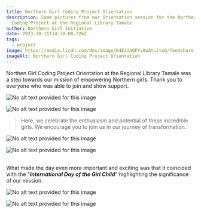 ```yaml
---
title: Northern Girl Coding Project Orientation
description: Some pictures from our Orientation session for the Northern Girl
  Coding Project at the Regional Library Tamale
author: Northern Girl Initiative
date: 2023-10-11T14:30:08.726Z
tags:
  - project
image: https://media.licdn.com/dms/image/D4E22AQFYv8uAtuitoQ/feedshare-shrink_2048_1536/0/1697708666505?e=1709769600&v=beta&t=Q9pUOwF2L2_BIqfiVENIdWlVokj6MOS2S0iqPIKVNgw
imageAlt: Northern Girl Coding Project Orientation
---
```



Northen Girl Coding Project Orientation at the Regional Library Tamale was a step towards our mission of empowering Northern girls. Thank you to everyone who was able to join and show support.

<!--StartFragment-->

![No alt text provided for this image](https://media.licdn.com/dms/image/D4E22AQF1HCSgQ90mng/feedshare-shrink_2048_1536/0/1697708673572?e=1709769600&v=beta&t=MA0vrQjBamGiXRnfvKkAvqFhH33dWEJNT8Lyu27YPdU)

<!--EndFragment--><!--StartFragment-->

![No alt text provided for this image](https://media.licdn.com/dms/image/D4E22AQFqVDcEg2rmuw/feedshare-shrink_2048_1536/0/1697708674053?e=1709769600&v=beta&t=igVwkGnp2lh4nsk-B2QEzPnWcSORfJgqBU-nq0HwxRs)

<!--EndFragment-->

> Here, we celebrate the enthusiasm and potential of these incredible girls. We encourage you to join us in our journey of transformation. 
>
>

<!--StartFragment-->

![No alt text provided for this image](https://media.licdn.com/dms/image/D4E22AQH8Yh5kdl5yyg/feedshare-shrink_2048_1536/0/1697708674338?e=1709769600&v=beta&t=DB2lh4ySwwB2qhPHXqlDEM4C7xEozXnn0TuR4Y5sTqM)

<!--EndFragment--><!--StartFragment-->

![No alt text provided for this image](https://media.licdn.com/dms/image/D4E22AQEwnLmvzO0OYg/feedshare-shrink_2048_1536/0/1697708672798?e=1709769600&v=beta&t=zbxHdyLbhNVaweOyE94TU6lbxVa96KUz_jFkYwd85N8)

<!--EndFragment-->

\
What made the day even more important and exciting was that it coincided with the "***International Day of the Girl Child***" highlighting the significance of our mission.

<!--StartFragment-->

![No alt text provided for this image](https://media.licdn.com/dms/image/D4E22AQHRPVDBOot1pA/feedshare-shrink_2048_1536/0/1697708674343?e=1709769600&v=beta&t=sAY209CrBqRLVCAiko28S6YTQa7aa9WT32BW6nhdvTU)

<!--EndFragment-->

<!--StartFragment-->

![No alt text provided for this image](https://media.licdn.com/dms/image/D4E22AQGzHgc_oRqViQ/feedshare-shrink_2048_1536/0/1697708672875?e=1709769600&v=beta&t=QGbkNECXZrqhHjpjnXiA6Tf8Xbf63lK7bGbNf76z7zU)

<!--EndFragment-->
